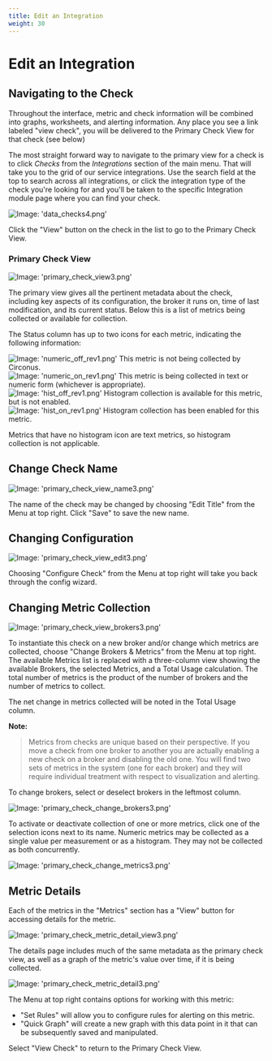 ```yaml
---
title: Edit an Integration
weight: 30
---
```


# Edit an Integration

## Navigating to the Check

Throughout the interface, metric and check information will be combined into graphs, worksheets, and alerting information.  Any place you see a link labeled "view check", you will be delivered to the Primary Check View for that check (see below)

The most straight forward way to navigate to the primary view for a check is to click _Checks_ from the _Integrations_ section of the main menu. That will take you to the grid of our service integrations. Use the search field at the top to search across all integrations, or click the integration type of the check you're looking for and you'll be taken to the specific Integration module page where you can find your check.

![Image: 'data_checks4.png'](/images/circonus/data_checks4.png)

Click the "View" button on the check in the list to go to the Primary Check View.

### Primary Check View

![Image: 'primary_check_view3.png'](/images/circonus/primary_check_view3.png)

The primary view gives all the pertinent metadata about the check, including key aspects of its configuration, the broker it runs on, time of last modification, and its current status. Below this is a list of metrics being collected or available for collection.

The Status column has up to two icons for each metric, indicating the following information:

![Image: 'numeric_off_rev1.png'](/images/circonus/numeric_off_rev1.png) This metric is not being collected by Circonus.  
![Image: 'numeric_on_rev1.png'](/images/circonus/numeric_on_rev1.png) This metric is being collected in text or numeric form (whichever is appropriate).  
![Image: 'hist_off_rev1.png'](/images/circonus/hist_off_rev1.png) Histogram collection is available for this metric, but is not enabled.  
![Image: 'hist_on_rev1.png'](/images/circonus/hist_on_rev1.png) Histogram collection has been enabled for this metric.

Metrics that have no histogram icon are text metrics, so histogram collection is not applicable.

## Change Check Name

![Image: 'primary_check_view_name3.png'](/images/circonus/primary_check_view_name3.png)

The name of the check may be changed by choosing "Edit Title" from the Menu at top right.  Click "Save" to save the new name.

## Changing Configuration

![Image: 'primary_check_view_edit3.png'](/images/circonus/primary_check_view_edit3.png)

Choosing "Configure Check" from the Menu at top right will take you back through the config wizard.

## Changing Metric Collection

![Image: 'primary_check_view_brokers3.png'](/images/circonus/primary_check_view_brokers3.png)

To instantiate this check on a new broker and/or change which metrics are collected, choose "Change Brokers & Metrics" from the Menu at top right. The available Metrics list is replaced with a three-column view showing the available Brokers, the selected Metrics, and a Total Usage calculation. The total number of metrics is the product of the number of brokers and the number of metrics to collect.

The net change in metrics collected will be noted in the Total Usage column.

**Note:**
> Metrics from checks are unique based on their perspective.  If you move a check from one broker to another you are actually enabling a new check on a broker and disabling the old one.  You will find two sets of metrics in the system (one for each broker) and they will require individual treatment with respect to visualization and alerting.

To change brokers, select or deselect brokers in the leftmost column.

![Image: 'primary_check_change_brokers3.png'](/images/circonus/primary_check_change_brokers3.png)

To activate or deactivate collection of one or more metrics, click one of the selection icons next to its name. Numeric metrics may be collected as a single value per measurement or as a histogram. They may not be collected as both concurrently.

![Image: 'primary_check_change_metrics3.png'](/images/circonus/primary_check_change_metrics3.png)

## Metric Details

Each of the metrics in the "Metrics" section has a "View" button for accessing details for the metric.

![Image: 'primary_check_metric_detail_view3.png'](/images/circonus/primary_check_metric_detail_view3.png)

The details page includes much of the same metadata as the primary check view, as well as a graph of the metric's value over time, if it is being collected.

![Image: 'primary_check_metric_detail3.png'](/images/circonus/primary_check_metric_detail3.png)

The Menu at top right contains options for working with this metric:

* "Set Rules" will allow you to configure rules for alerting on this metric.
* "Quick Graph" will create a new graph with this data point in it that can be subsequently saved and manipulated.

Select "View Check" to return to the Primary Check View.
